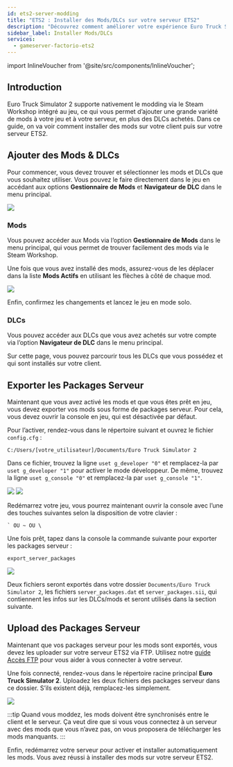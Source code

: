 ```yaml
---
id: ets2-server-modding
title: "ETS2 : Installer des Mods/DLCs sur votre serveur ETS2"
description: "Découvrez comment améliorer votre expérience Euro Truck Simulator 2 en ajoutant des mods et DLCs pour un gameplay immersif → En savoir plus maintenant"
sidebar_label: Installer Mods/DLCs
services:
  - gameserver-factorio-ets2
---
```


import InlineVoucher from '@site/src/components/InlineVoucher';

## Introduction

Euro Truck Simulator 2 supporte nativement le modding via le Steam Workshop intégré au jeu, ce qui vous permet d’ajouter une grande variété de mods à votre jeu et à votre serveur, en plus des DLCs achetés. Dans ce guide, on va voir comment installer des mods sur votre client puis sur votre serveur ETS2.

<InlineVoucher />

## Ajouter des Mods & DLCs

Pour commencer, vous devez trouver et sélectionner les mods et DLCs que vous souhaitez utiliser. Vous pouvez le faire directement dans le jeu en accédant aux options **Gestionnaire de Mods** et **Navigateur de DLC** dans le menu principal.

![](https://screensaver01.zap-hosting.com/index.php/s/osjX59MRjrPBfe6/preview)

### Mods

Vous pouvez accéder aux Mods via l’option **Gestionnaire de Mods** dans le menu principal, qui vous permet de trouver facilement des mods via le Steam Workshop.

Une fois que vous avez installé des mods, assurez-vous de les déplacer dans la liste **Mods Actifs** en utilisant les flèches à côté de chaque mod.

![](https://screensaver01.zap-hosting.com/index.php/s/TG7XK6ZodWZM2pz/preview)

Enfin, confirmez les changements et lancez le jeu en mode solo.

### DLCs

Vous pouvez accéder aux DLCs que vous avez achetés sur votre compte via l’option **Navigateur de DLC** dans le menu principal.

Sur cette page, vous pouvez parcourir tous les DLCs que vous possédez et qui sont installés sur votre client.

## Exporter les Packages Serveur

Maintenant que vous avez activé les mods et que vous êtes prêt en jeu, vous devez exporter vos mods sous forme de packages serveur. Pour cela, vous devez ouvrir la console en jeu, qui est désactivée par défaut.

Pour l’activer, rendez-vous dans le répertoire suivant et ouvrez le fichier `config.cfg` :
```
C:/Users/[votre_utilisateur]/Documents/Euro Truck Simulator 2
```

Dans ce fichier, trouvez la ligne `uset g_developer "0"` et remplacez-la par `uset g_developer "1"` pour activer le mode développeur. De même, trouvez la ligne `uset g_console "0"` et remplacez-la par `uset g_console "1"`.

![](https://screensaver01.zap-hosting.com/index.php/s/Wz52e4o2KtTndZM/preview)
![](https://screensaver01.zap-hosting.com/index.php/s/raR8jxq7imKzjDD/preview)

Redémarrez votre jeu, vous pourrez maintenant ouvrir la console avec l’une des touches suivantes selon la disposition de votre clavier :
```
` OU ~ OU \
```

Une fois prêt, tapez dans la console la commande suivante pour exporter les packages serveur :
```
export_server_packages
```

![](https://screensaver01.zap-hosting.com/index.php/s/zbzbdKfyr5xyNrK/preview)

Deux fichiers seront exportés dans votre dossier `Documents/Euro Truck Simulator 2`, les fichiers `server_packages.dat` et `server_packages.sii`, qui contiennent les infos sur les DLCs/mods et seront utilisés dans la section suivante.

## Upload des Packages Serveur

Maintenant que vos packages serveur pour les mods sont exportés, vous devez les uploader sur votre serveur ETS2 via FTP. Utilisez notre [guide Accès FTP](gameserver-ftpaccess.md) pour vous aider à vous connecter à votre serveur.

Une fois connecté, rendez-vous dans le répertoire racine principal **Euro Truck Simulator 2**. Uploadez les deux fichiers des packages serveur dans ce dossier. S’ils existent déjà, remplacez-les simplement.

![](https://screensaver01.zap-hosting.com/index.php/s/9xaDPw7sptsN3FH/preview)

:::tip
Quand vous moddez, les mods doivent être synchronisés entre le client et le serveur. Ça veut dire que si vous vous connectez à un serveur avec des mods que vous n’avez pas, on vous proposera de télécharger les mods manquants.
:::

Enfin, redémarrez votre serveur pour activer et installer automatiquement les mods. Vous avez réussi à installer des mods sur votre serveur ETS2.

<InlineVoucher />